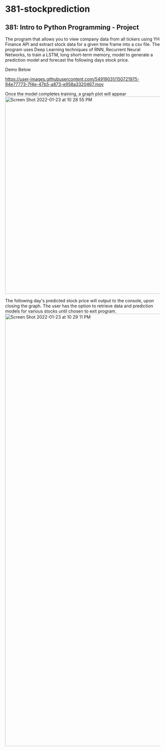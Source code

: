 # 381-stockprediction
## 381: Intro to Python Programming - Project

The program that allows you to view company data from all tickers using YH Finance API and extract stock data for a given time frame into a csv file. 
The program uses Deep Learning techniques of RNN, Recurrent Neural Networks, to train a LSTM, long short-term memory, model to generate a prediction model and forecast the following days stock price.



Demo Below 

https://user-images.githubusercontent.com/54919031/150721975-94e77773-7f4e-47b5-a873-e958a3320467.mov


Once the model completes training, a graph plot will appear
<img width="641" alt="Screen Shot 2022-01-23 at 10 28 55 PM" src="https://user-images.githubusercontent.com/54919031/150721759-1a6e80e3-e24d-4dd6-b27e-98a1b2c7cce4.png">

The following day's predicted stock price will output to the console, upon closing the graph. The user has the option to retrieve data and prediction models for various stocks until chosen to exit program.
<img width="1405" alt="Screen Shot 2022-01-23 at 10 29 11 PM" src="https://user-images.githubusercontent.com/54919031/150721769-0e8ff57d-8497-40ef-aa1a-b74299c9ad55.png">
